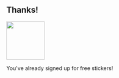 ## Thanks!

<img src="images/rodeo-logo.png" style="height: 100px;"/>

You've already signed up for free stickers!
